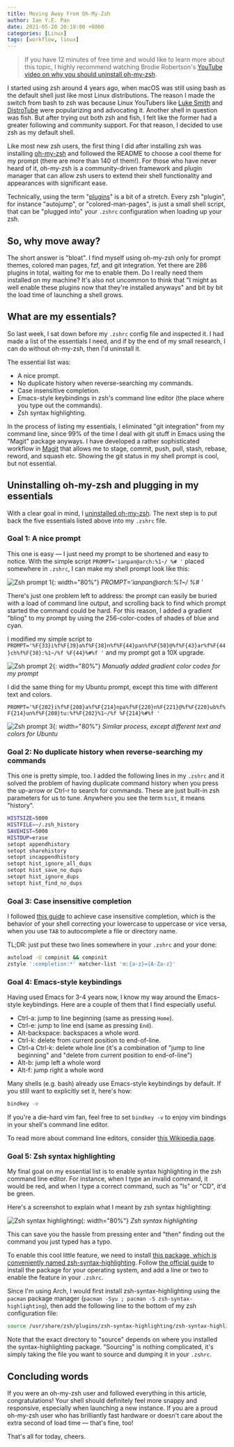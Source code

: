 ```yaml
---
title: Moving Away From Oh-My-Zsh
author: Ian Y.E. Pan
date: 2021-05-20 20:18:00 +0800
categories: [Linux]
tags: [workflow, linux]
---
```

> If you have 12 minutes of free time and would like to learn more
> about this topic, I highly recommend watching Brodie
> Robertson's [YouTube video on why you should uninstall oh-my-zsh](https://www.youtube.com/watch?v=21_WkzBErQk).

I started using zsh around 4 years ago, when macOS was still using
bash as the default shell just like most Linux distributions. The
reason I made the switch from bash to zsh was because Linux YouTubers
like [Luke
Smith](https://www.youtube.com/channel/UC2eYFnH61tmytImy1mTYvhA) and
[DistroTube](https://www.youtube.com/channel/UCVls1GmFKf6WlTraIb_IaJg)
were popularizing and advocating it. Another shell in question was
fish. But after trying out both zsh and fish, I felt like the former
had a greater following and community support. For that reason, I
decided to use zsh as my default shell.

Like most new zsh users, the first thing I did after installing zsh
was installing [oh-my-zsh](https://github.com/ohmyzsh/ohmyzsh) and
followed the README to choose a cool theme for my prompt (there are
more than 140 of them!). For those who have never heard of it,
oh-my-zsh is a community-driven framework and plugin manager that can
allow zsh users to extend their shell functionality and appearances
with significant ease.

Technically, using the term
"[plugins](https://github.com/ohmyzsh/ohmyzsh/wiki/Plugins)" is a bit
of a stretch. Every zsh "plugin", for instance "autojump", or
"colored-man-pages", is just a small shell script, that can be
"plugged into" your `.zshrc` configuration when loading up your zsh.

## So, why move away?

The short answer is "bloat". I find myself using oh-my-zsh only for
prompt themes, colored man pages, fzf, and git integration. Yet there
are 286 plugins in total, waiting for me to enable them. Do I really
need them installed on my machine? It's also not uncommon to think
that "I might as well enable these plugins now that they're installed
anyways" and bit by bit the load time of launching a shell grows.

## What are my essentials?

So last week, I sat down before my `.zshrc` config file and inspected
it. I had made a list of the essentials I need, and if by the end of
my small research, I can do without oh-my-zsh, then I'd uninstall it.

The essential list was:

- A nice prompt.
- No duplicate history when reverse-searching my commands.
- Case insensitive completion.
- Emacs-style keybindings in zsh's command line editor (the place
  where you type out the commands).
- Zsh syntax highlighting.

In the process of listing my essentials, I eliminated "git
integration" from my command line, since 99% of the time I deal with
git stuff in Emacs using the "Magit" package anyways. I have developed
a rather sophisticated workflow in
[Magit](https://emacsair.me/2017/09/01/magit-walk-through/) that
allows me to stage, commit, push, pull, stash, rebase, reword, and
squash etc. Showing the git status in my shell prompt is cool, but not
essential.

## Uninstalling oh-my-zsh and plugging in my essentials

With a clear goal in mind, I [uninstalled
oh-my-zsh](https://github.com/ohmyzsh/ohmyzsh#uninstalling-oh-my-zsh). The
next step is to put back the five essentials listed above into my
`.zshrc` file.

### Goal 1: A nice prompt

This one is easy &mdash; I just need my prompt to be shortened and
easy to notice. With the simple script `PROMPT='ianpan@arch:%1~/ %# '`
placed somewhere in `.zshrc`, I can make my shell prompt look like
this:

![Zsh prompt 1](/images/zsh-prompt1.png){: width="80%"}
_PROMPT='ianpan@arch:%1~/ %# '_

There's just one problem left to address: the prompt can easily be
buried with a load of command line output, and scrolling back to find
which prompt started the command could be hard. For this reason, I
added a gradient "bling" to my prompt by using the 256-color-codes of
shades of blue and cyan.

I modified my simple script to
`PROMPT='%F{33}i%f%F{39}a%f%F{38}n%f%F{44}pan%f%F{50}@%f%F{43}ar%f%F{44}ch%f%F{38}:%1~/%f
%F{44}%#%f '` and my prompt got a 10X upgrade.

![Zsh prompt 2](/images/zsh-prompt2.png){: width="80%"}
_Manually added gradient color codes for my prompt_


I did the same thing for my Ubuntu prompt, except this time with
different text and colors.

`PROMPT='%F{202}i%f%F{208}a%f%F{214}npa%f%F{220}n%F{221}@%f%F{220}ub%f%F{214}un%f%F{208}tu:%f%F{202}%1~/%f %F{214}%#%f '`

![Zsh prompt 3](/images/zsh-prompt3.png){: width="80%"}
_Similar process, except different text and colors for Ubuntu_

### Goal 2: No duplicate history when reverse-searching my commands

This one is pretty simple, too. I added the following lines in my
`.zshrc` and it solved the problem of having duplicate command history
when you press the up-arrow or Ctrl-r to search for commands. These
are just built-in zsh parameters for us to tune. Anywhere you see the
term `hist`, it means "history".

```sh
HISTSIZE=5000
HISTFILE=~/.zsh_history
SAVEHIST=5000
HISTDUP=erase
setopt appendhistory
setopt sharehistory
setopt incappendhistory
setopt hist_ignore_all_dups
setopt hist_save_no_dups
setopt hist_ignore_dups
setopt hist_find_no_dups
```

### Goal 3: Case insensitive completion

I followed [this
guide](https://superuser.com/questions/1092033/how-can-i-make-zsh-tab-completion-fix-capitalization-errors-for-directories-and)
to achieve case insensitive completion, which is the behavior of your
shell correcting your lowercase to uppercase or vice versa, when you
use `TAB` to autocomplete a file or directory name.

TL;DR: just put these two lines somewhere in your
`.zshrc` and your done:

```sh
autoload -U compinit && compinit
zstyle ':completion:*' matcher-list 'm:{a-z}={A-Za-z}'
```

### Goal 4: Emacs-style keybindings

Having used Emacs for 3-4 years now, I know my way around the
Emacs-style keybindings. Here are a couple of them that I find
especially useful.

- Ctrl-a: jump to line beginning (same as pressing `Home`).
- Ctrl-e: jump to line end (same as pressing `End`).
- Alt-backspace: backspaces a whole word.
- Ctrl-k: delete from current position to end-of-line.
- Ctrl-a Ctrl-k: delete whole line (it's a combination of "jump to
  line beginning" and "delete from current position to end-of-line")
- Alt-b: jump left a whole word
- Alt-f: jump right a whole word

Many shells (e.g. bash) already use Emacs-style keybindings by
default. If you still want to explicitly set it, here's how:

```sh
bindkey -e
```

If you're a die-hard vim fan, feel free to set `bindkey -v` to enjoy
vim bindings in your shell's command line editor.

To read more about command line editors, consider [this Wikipedia
page](https://en.wikipedia.org/wiki/GNU_Readline).

### Goal 5: Zsh syntax highlighting

My final goal on my essential list is to enable syntax highlighting in
the zsh command line editor. For instance, when I type an invalid
command, it would be red, and when I type a correct command, such as
"ls" or "CD", it'd be green.

Here's a screenshot to explain what I meant by zsh syntax highlighting:

![Zsh syntax highlighting](/images/zsh-prompt4.png){: width="80%"}
_Zsh syntax highlighting_

This can save you the hassle from pressing enter and "then" finding
out the command you just typed has a typo.

To enable this cool little feature, we need to install [this package,
which is conveniently named
zsh-syntax-highlighting](https://github.com/zsh-users/zsh-syntax-highlighting). Follow
[the official
guide](https://github.com/zsh-users/zsh-syntax-highlighting/blob/master/INSTALL.md)
to install the package for your operating system, and add a line or
two to enable the feature in your `.zshrc`.

Since I'm using Arch, I would first install zsh-syntax-highlighting
using the `pacman` package manager (`pacman -Syu ; pacman -S
zsh-syntax-highlighting`), then add the following line to the bottom
of my zsh configuration file:

```sh
source /usr/share/zsh/plugins/zsh-syntax-highlighting/zsh-syntax-highlighting.zsh
```

Note that the exact directory to "source" depends on where you
installed the syntax-highlighting package. "Sourcing" is nothing
complicated, it's simply taking the file you want to source and
dumping it in your `.zshrc`.

## Concluding words

If you were an oh-my-zsh user and followed everything in this article,
congratulations! Your shell should definitely feel more snappy and
responsive, especially when launching a new instance. If you are a
proud oh-my-zsh user who has brilliantly fast hardware or doesn't care
about the extra second of load time &mdash; that's fine, too!

That's all for today, cheers.
